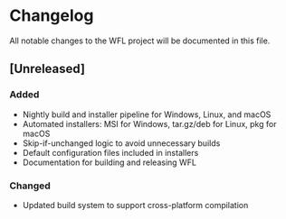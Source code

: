 # Changelog

All notable changes to the WFL project will be documented in this file.

## [Unreleased]

### Added
- Nightly build and installer pipeline for Windows, Linux, and macOS
- Automated installers: MSI for Windows, tar.gz/deb for Linux, pkg for macOS
- Skip-if-unchanged logic to avoid unnecessary builds
- Default configuration files included in installers
- Documentation for building and releasing WFL

### Changed
- Updated build system to support cross-platform compilation
